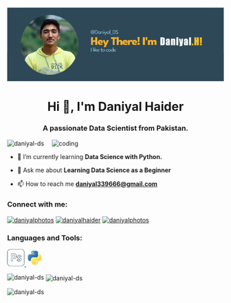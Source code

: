 ![logo](https://github.com/Daniyal-DS/Daniyal-DS/blob/main/Data%20Science%20banner.jpg)
<h1 align="center">Hi 👋, I'm Daniyal Haider</h1>
<h3 align="center">A passionate Data Scientist from Pakistan.</h3>
<img align="right" alt="coding" width="400" src="https://user-images.githubusercontent.com/55389276/140866485-8fb1c876-9a8f-4d6a-98dc-08c4981eaf70.gif">

<p align="left"> <img src="https://komarev.com/ghpvc/?username=daniyal-ds&label=Profile%20views&color=0e75b6&style=flat" alt="daniyal-ds" /> </p>

- 🌱 I’m currently learning **Data Science with Python.**

- 💬 Ask me about **Learning Data Science as a Beginner**

- 📫 How to reach me **daniyal339666@gmail.com**

<h3 align="left">Connect with me:</h3>
<p align="left">
<a href="https://twitter.com/daniyalphotos" target="blank"><img align="center" src="https://raw.githubusercontent.com/rahuldkjain/github-profile-readme-generator/master/src/images/icons/Social/twitter.svg" alt="daniyalphotos" height="30" width="40" /></a>
<a href="https://fb.com/daniyalhaider" target="blank"><img align="center" src="https://raw.githubusercontent.com/rahuldkjain/github-profile-readme-generator/master/src/images/icons/Social/facebook.svg" alt="daniyalhaider" height="30" width="40" /></a>
<a href="https://instagram.com/daniyalphotos" target="blank"><img align="center" src="https://raw.githubusercontent.com/rahuldkjain/github-profile-readme-generator/master/src/images/icons/Social/instagram.svg" alt="daniyalphotos" height="30" width="40" /></a>
</p>

<h3 align="left">Languages and Tools:</h3>
<p align="left"> <a href="https://www.photoshop.com/en" target="_blank" rel="noreferrer"> <img src="https://raw.githubusercontent.com/devicons/devicon/master/icons/photoshop/photoshop-line.svg" alt="photoshop" width="40" height="40"/> </a> <a href="https://www.python.org" target="_blank" rel="noreferrer"> <img src="https://raw.githubusercontent.com/devicons/devicon/master/icons/python/python-original.svg" alt="python" width="40" height="40"/> </a> </p>

<p><img align="left" src="https://github-readme-stats.vercel.app/api/top-langs?username=daniyal-ds&show_icons=true&locale=en&layout=compact" alt="daniyal-ds" /></p>

<p>&nbsp;<img align="center" src="https://github-readme-stats.vercel.app/api?username=daniyal-ds&show_icons=true&locale=en" alt="daniyal-ds" /></p>

<p><img align="center" src="https://github-readme-streak-stats.herokuapp.com/?user=daniyal-ds&" alt="daniyal-ds" /></p>
